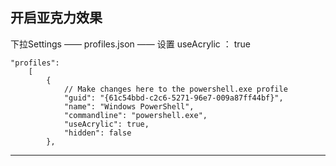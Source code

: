

## 开启亚克力效果


下拉Settings —— profiles.json —— 设置 useAcrylic ： true

```
"profiles":
    [
        {
            // Make changes here to the powershell.exe profile
            "guid": "{61c54bbd-c2c6-5271-96e7-009a87ff44bf}",
            "name": "Windows PowerShell",
            "commandline": "powershell.exe",
            "useAcrylic": true,
            "hidden": false
        },

```        



---